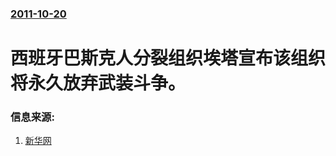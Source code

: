### [2011-10-20](/news/2011/10/20/index.md)

##### 
# 西班牙巴斯克人分裂组织埃塔宣布该组织将永久放弃武装斗争。




### 信息来源:

1. [新华网](http://news.xinhuanet.com/mil/2011-10/21/c_122181977.htm)
